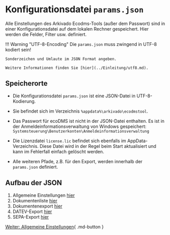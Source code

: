 # Konfigurationsdatei `params.json`

Alle Einstellungen des Arkivado Ecodms-Tools (außer dem Passwort) sind in einer Konfigurationsdatei auf dem lokalen Rechner gespeichert. Hier werden die Felder, Filter usw. definiert.

!!! Warning "UTF-8-Encoding"
    Die `params.json` muss zwingend in UTF-8 kodiert sein!

    Sonderzeichen und Umlaute im JSON Format angeben. 
    
    Weitere Informationen finden Sie [hier](../Einleitung/utf8.md).

## Speicherorte

- Die Konfigurationsdatei `params.json` ist eine JSON-Datei in UTF-8-Kodierung.
- Sie befindet sich im Verzeichnis `%appdata%\arkivado\ecodmstool`.

- Das Passwort für ecoDMS ist nicht in der JSON-Datei enthalten. Es ist in der Anmeldeinformationsverwaltung von Windows gespeichert:
  `Systemsteuerung\Benutzerkonten\Anmeldeinformationsverwaltung`
- Die Lizenzdatei `license.lic` befindet sich ebenfalls im AppData-Verzeichnis. Diese Datei wird in der Regel beim Start aktualisiert und kann im Fehlerfall einfach gelöscht werden.
- Alle weiteren Pfade, z.B. für den Export, werden innerhalb der `params.json` definiert.

## Aufbau der JSON

1. Allgemeine Einstellungen [hier](002config_general.md)
2. Dokumentenliste [hier](003config_doclist.md)
3. Dokumentenexport [hier](004config_docexport.md)
4. DATEV-Export [hier](005config_datevexport.md)
5. SEPA-Export [hier](006config_sepaexport.md)

[Weiter: Allgemeine Einstellungen](002config_general.md){ .md-button }
